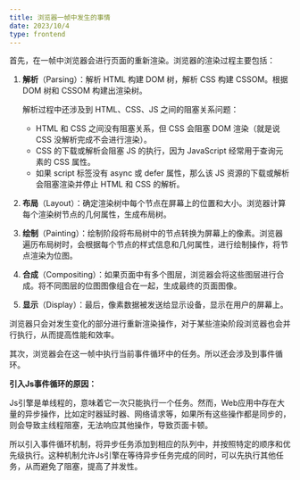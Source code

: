 ```yaml
---
title: 浏览器一帧中发生的事情
date: 2023/10/4
type: frontend
---
```


首先，在一帧中浏览器会进行页面的重新渲染。浏览器的渲染过程主要包括：

1. **解析**（Parsing）：解析 HTML 构建 DOM 树，解析 CSS 构建 CSSOM。根据 DOM 树和 CSSOM 构建出渲染树。

   解析过程中还涉及到 HTML、CSS、JS 之间的阻塞关系问题：

   - HTML 和 CSS 之间没有阻塞关系，但 CSS 会阻塞 DOM 渲染（就是说 CSS 没解析完成不会进行渲染）。
   - CSS 的下载或解析会阻塞 JS 的执行，因为 JavaScript 经常用于查询元素的 CSS 属性。
   - 如果 script 标签没有 async 或 defer 属性，那么该 JS 资源的下载或解析会阻塞渲染并停止 HTML 和 CSS 的解析。

2. **布局**（Layout）：确定渲染树中每个节点在屏幕上的位置和大小。浏览器计算每个渲染树节点的几何属性，生成布局树。

3. **绘制**（Painting）：绘制阶段将布局树中的节点转换为屏幕上的像素。浏览器遍历布局树时，会根据每个节点的样式信息和几何属性，进行绘制操作，将节点渲染为位图。

4. **合成**（Compositing）：如果页面中有多个图层，浏览器会将这些图层进行合成。将不同图层的位图图像组合在一起，生成最终的页面图像。

6. **显示**（Display）：最后，像素数据被发送给显示设备，显示在用户的屏幕上。

浏览器只会对发生变化的部分进行重新渲染操作，对于某些渲染阶段浏览器也会并行执行，从而提高性能和效率。

其次，浏览器会在这一帧中执行当前事件循环中的任务。所以还会涉及到事件循环。

**引入Js事件循环的原因：**

Js引擎是单线程的，意味着它一次只能执行一个任务。然而，Web应用中存在大量的异步操作，比如定时器延时器、网络请求等，如果所有这些操作都是同步的，则会导致主线程阻塞，无法响应其他操作，导致页面卡顿。

所以引入事件循环机制，将异步任务添加到相应的队列中，并按照特定的顺序和优先级执行。这种机制允许Js引擎在等待异步任务完成的同时，可以先执行其他任务，从而避免了阻塞，提高了并发性。

